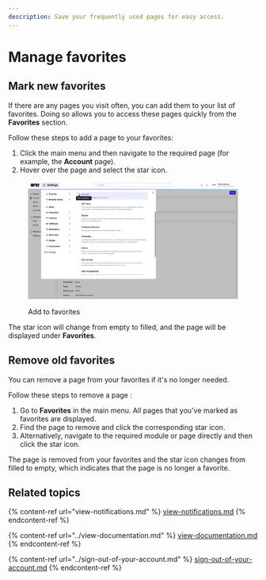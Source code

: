 ```yaml
---
description: Save your frequently used pages for easy access.
---
```


# Manage favorites

## Mark new favorites

If there are any pages you visit often, you can add them to your list of favorites. Doing so allows you to access these pages quickly from the **Favorites** section.

Follow these steps to add a page to your favorites:

1. Click the main menu and then navigate to the required page (for example, the **Account** page).
2. Hover over the page and select the star icon.&#x20;

<figure><img src="../../.gitbook/assets/image (426).png" alt=""><figcaption><p>Add to favorites</p></figcaption></figure>

The star icon will change from empty to filled, and the page will be displayed under **Favorites**.

## Remove old favorites

You can remove a page from your favorites if it's no longer needed.

Follow these steps to remove a page :

1. Go to **Favorites** in the main menu. All pages that you've marked as favorites are displayed.&#x20;
2. Find the page to remove and click the corresponding star icon.&#x20;
3. Alternatively, navigate to the required module or page directly and then click the star icon.&#x20;

The page is removed from your favorites and the star icon changes from filled to empty, which indicates that the page is no longer a favorite.&#x20;

## Related topics

{% content-ref url="view-notifications.md" %}
[view-notifications.md](view-notifications.md)
{% endcontent-ref %}

{% content-ref url="../view-documentation.md" %}
[view-documentation.md](../view-documentation.md)
{% endcontent-ref %}

{% content-ref url="../sign-out-of-your-account.md" %}
[sign-out-of-your-account.md](../sign-out-of-your-account.md)
{% endcontent-ref %}
